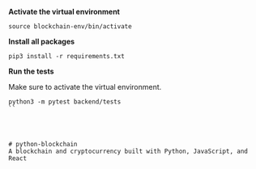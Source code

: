 **Activate the virtual environment**

```
source blockchain-env/bin/activate
```

**Install all packages**
```
pip3 install -r requirements.txt 
```

**Run the tests**

Make sure to activate the virtual environment.

```
python3 -m pytest backend/tests
``




# python-blockchain
A blockchain and cryptocurrency built with Python, JavaScript, and React
